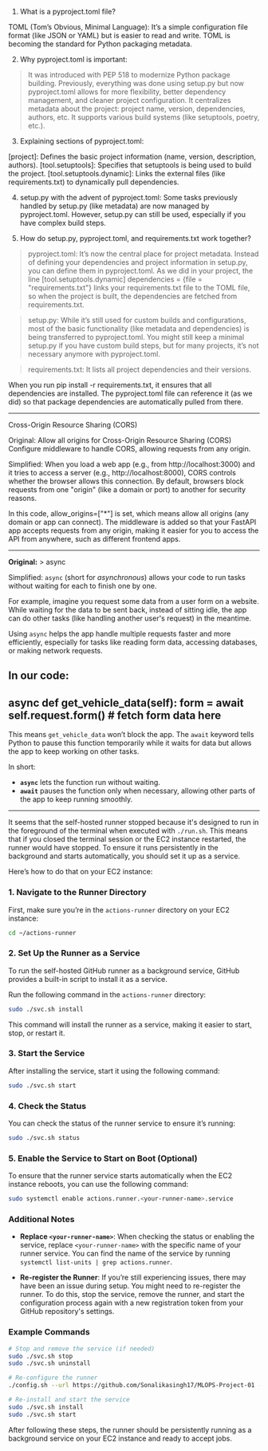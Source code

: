 
1. What is a pyproject.toml file?

TOML (Tom’s Obvious, Minimal Language): It’s a simple configuration file format (like JSON or YAML) but is easier to read and write. 
TOML is becoming the standard for Python packaging metadata.

2. Why pyproject.toml is important:

> It was introduced with PEP 518 to modernize Python package building. Previously, everything was done using setup.py 
  but now pyproject.toml allows for more flexibility, better dependency management, and cleaner project configuration.
> It centralizes metadata about the project: project name, version, dependencies, authors, etc.
> It supports various build systems (like setuptools, poetry, etc.).

3. Explaining sections of pyproject.toml:

[project]: Defines the basic project information (name, version, description, authors).
[tool.setuptools]: Specifies that setuptools is being used to build the project.
[tool.setuptools.dynamic]: Links the external files (like requirements.txt) to dynamically pull dependencies.

4. setup.py with the advent of pyproject.toml: Some tasks previously handled by setup.py (like metadata) are now managed 
   by pyproject.toml. However, setup.py can still be used, especially if you have complex build steps.

5. How do setup.py, pyproject.toml, and requirements.txt work together?

> pyproject.toml: It’s now the central place for project metadata. Instead of defining your dependencies and project 
  information in setup.py, you can define them in pyproject.toml.
  As we did in your project, the line [tool.setuptools.dynamic] dependencies = {file = "requirements.txt"} links your requirements.txt 
  file to the TOML file, so when the project is built, the dependencies are fetched from requirements.txt.

> setup.py: While it’s still used for custom builds and configurations, most of the basic functionality (like metadata and dependencies) 
  is being transferred to pyproject.toml. You might still keep a minimal setup.py if you have custom build steps, but for many projects, 
  it’s not necessary anymore with pyproject.toml.

> requirements.txt: It lists all project dependencies and their versions.

When you run pip install -r requirements.txt, it ensures that all dependencies are installed. The pyproject.toml file can reference 
it (as we did) so that package dependencies are automatically pulled from there.


------------------------------------------------------------------------------------------------------------------------------------

Cross-Origin Resource Sharing (CORS)

Original: Allow all origins for Cross-Origin Resource Sharing (CORS) Configure middleware to handle CORS, allowing requests from any origin.

Simplified: When you load a web app (e.g., from http://localhost:3000) and it tries to access a server (e.g., http://localhost:8000), CORS controls whether the browser allows this connection. By default, browsers block requests from one "origin" (like a domain or port) to another for security reasons.

In this code, allow_origins=["*"] is set, which means allow all origins (any domain or app can connect). The middleware is added so that your FastAPI app accepts requests from any origin, making it easier for you to access the API from anywhere, such as different frontend apps.

------------------------------------------------------------------------------------------------------------------------------------

**Original:** > async

Simplified: `async` (short for *asynchronous*) allows your code to run tasks without waiting for each to finish one by one. 

For example, imagine you request some data from a user form on a website. While waiting for the data to be sent back, instead 
of sitting idle, the app can do other tasks (like handling another user's request) in the meantime.

Using `async` helps the app handle multiple requests faster and more efficiently, especially for tasks like reading form data, 
accessing databases, or making network requests. 

In our code:
----------------------------------
async def get_vehicle_data(self):
    form = await self.request.form()
    # fetch form data here
----------------------------------

This means `get_vehicle_data` won’t block the app. The `await` keyword tells Python to pause this function temporarily while it waits 
for data but allows the app to keep working on other tasks.

In short:
- **`async`** lets the function run without waiting.
- **`await`** pauses the function only when necessary, allowing other parts of the app to keep running smoothly.

------------------------------------------------------------------------------------------------------------------------------------

It seems that the self-hosted runner stopped because it's designed to run in the foreground of the terminal when executed with `./run.sh`. This means that if you closed the terminal session or the EC2 instance restarted, the runner would have stopped. To ensure it runs persistently in the background and starts automatically, you should set it up as a service.

Here’s how to do that on your EC2 instance:

### 1. Navigate to the Runner Directory

First, make sure you’re in the `actions-runner` directory on your EC2 instance:

```bash
cd ~/actions-runner
```

### 2. Set Up the Runner as a Service

To run the self-hosted GitHub runner as a background service, GitHub provides a built-in script to install it as a service.

Run the following command in the `actions-runner` directory:

```bash
sudo ./svc.sh install
```

This command will install the runner as a service, making it easier to start, stop, or restart it.

### 3. Start the Service

After installing the service, start it using the following command:

```bash
sudo ./svc.sh start
```

### 4. Check the Status

You can check the status of the runner service to ensure it’s running:

```bash
sudo ./svc.sh status
```

### 5. Enable the Service to Start on Boot (Optional)

To ensure that the runner service starts automatically when the EC2 instance reboots, you can use the following command:

```bash
sudo systemctl enable actions.runner.<your-runner-name>.service
```

### Additional Notes

- **Replace `<your-runner-name>`**: When checking the status or enabling the service, replace `<your-runner-name>` with the specific name of your runner service. You can find the name of the service by running `systemctl list-units | grep actions.runner`.

- **Re-register the Runner**: If you’re still experiencing issues, there may have been an issue during setup. You might need to re-register the runner. To do this, stop the service, remove the runner, and start the configuration process again with a new registration token from your GitHub repository's settings.

### Example Commands

```bash
# Stop and remove the service (if needed)
sudo ./svc.sh stop
sudo ./svc.sh uninstall

# Re-configure the runner
./config.sh --url https://github.com/Sonalikasingh17/MLOPS-Project-01 --token <NEW_TOKEN>

# Re-install and start the service
sudo ./svc.sh install
sudo ./svc.sh start
```

After following these steps, the runner should be persistently running as a background service on your EC2 instance and ready to accept jobs.
